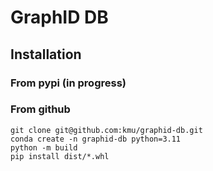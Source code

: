# GraphID DB

## Installation

### From pypi (in progress)

### From github
```
git clone git@github.com:kmu/graphid-db.git
conda create -n graphid-db python=3.11
python -m build
pip install dist/*.whl
```

